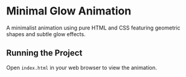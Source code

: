 # Minimal Glow Animation

A minimalist animation using pure HTML and CSS featuring geometric shapes and subtle glow effects.

## Running the Project

Open `index.html` in your web browser to view the animation.
